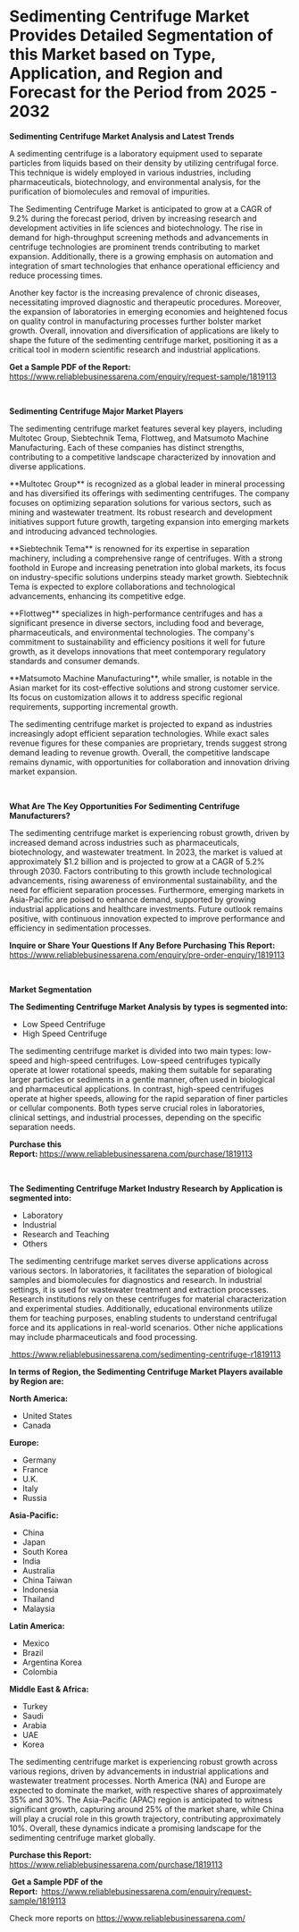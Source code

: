 <p><h1>Sedimenting Centrifuge Market Provides Detailed Segmentation of this Market based on Type, Application, and Region and Forecast for the Period from 2025 - 2032</h1></p><p><strong>Sedimenting Centrifuge Market Analysis and Latest Trends</strong></p>
<p><p>A sedimenting centrifuge is a laboratory equipment used to separate particles from liquids based on their density by utilizing centrifugal force. This technique is widely employed in various industries, including pharmaceuticals, biotechnology, and environmental analysis, for the purification of biomolecules and removal of impurities.</p><p>The Sedimenting Centrifuge Market is anticipated to grow at a CAGR of 9.2% during the forecast period, driven by increasing research and development activities in life sciences and biotechnology. The rise in demand for high-throughput screening methods and advancements in centrifuge technologies are prominent trends contributing to market expansion. Additionally, there is a growing emphasis on automation and integration of smart technologies that enhance operational efficiency and reduce processing times.</p><p>Another key factor is the increasing prevalence of chronic diseases, necessitating improved diagnostic and therapeutic procedures. Moreover, the expansion of laboratories in emerging economies and heightened focus on quality control in manufacturing processes further bolster market growth. Overall, innovation and diversification of applications are likely to shape the future of the sedimenting centrifuge market, positioning it as a critical tool in modern scientific research and industrial applications.</p></p>
<p><strong>Get a Sample PDF of the Report:&nbsp;</strong> <a href="https://www.reliablebusinessarena.com/enquiry/request-sample/1819113?utm_campaign=2041&utm_medium=2&utm_source=Github&utm_content=ia&utm_term=18022025&utm_id=sedimenting-centrifuge">https://www.reliablebusinessarena.com/enquiry/request-sample/1819113</a></p>
<p>&nbsp;</p>
<p><strong>Sedimenting Centrifuge Major Market Players</strong></p>
<p><p>The sedimenting centrifuge market features several key players, including Multotec Group, Siebtechnik Tema, Flottweg, and Matsumoto Machine Manufacturing. Each of these companies has distinct strengths, contributing to a competitive landscape characterized by innovation and diverse applications.</p><p>**Multotec Group** is recognized as a global leader in mineral processing and has diversified its offerings with sedimenting centrifuges. The company focuses on optimizing separation solutions for various sectors, such as mining and wastewater treatment. Its robust research and development initiatives support future growth, targeting expansion into emerging markets and introducing advanced technologies. </p><p>**Siebtechnik Tema** is renowned for its expertise in separation machinery, including a comprehensive range of centrifuges. With a strong foothold in Europe and increasing penetration into global markets, its focus on industry-specific solutions underpins steady market growth. Siebtechnik Tema is expected to explore collaborations and technological advancements, enhancing its competitive edge.</p><p>**Flottweg** specializes in high-performance centrifuges and has a significant presence in diverse sectors, including food and beverage, pharmaceuticals, and environmental technologies. The company's commitment to sustainability and efficiency positions it well for future growth, as it develops innovations that meet contemporary regulatory standards and consumer demands.</p><p>**Matsumoto Machine Manufacturing**, while smaller, is notable in the Asian market for its cost-effective solutions and strong customer service. Its focus on customization allows it to address specific regional requirements, supporting incremental growth.</p><p>The sedimenting centrifuge market is projected to expand as industries increasingly adopt efficient separation technologies. While exact sales revenue figures for these companies are proprietary, trends suggest strong demand leading to revenue growth. Overall, the competitive landscape remains dynamic, with opportunities for collaboration and innovation driving market expansion.</p></p>
<p>&nbsp;</p>
<p><strong>What Are The Key Opportunities For Sedimenting Centrifuge Manufacturers?</strong></p>
<p><p>The sedimenting centrifuge market is experiencing robust growth, driven by increased demand across industries such as pharmaceuticals, biotechnology, and wastewater treatment. In 2023, the market is valued at approximately $1.2 billion and is projected to grow at a CAGR of 5.2% through 2030. Factors contributing to this growth include technological advancements, rising awareness of environmental sustainability, and the need for efficient separation processes. Furthermore, emerging markets in Asia-Pacific are poised to enhance demand, supported by growing industrial applications and healthcare investments. Future outlook remains positive, with continuous innovation expected to improve performance and efficiency in sedimentation processes.</p></p>
<p><strong>Inquire or Share Your Questions If Any Before Purchasing This Report:</strong> <a href="https://www.reliablebusinessarena.com/enquiry/pre-order-enquiry/1819113?utm_campaign=2041&utm_medium=2&utm_source=Github&utm_content=ia&utm_term=18022025&utm_id=sedimenting-centrifuge">https://www.reliablebusinessarena.com/enquiry/pre-order-enquiry/1819113</a></p>
<p>&nbsp;</p>
<p><strong>Market Segmentation</strong></p>
<p><strong>The Sedimenting Centrifuge Market Analysis by types is segmented into:</strong></p>
<p><ul><li>Low Speed Centrifuge</li><li>High Speed Centrifuge</li></ul></p>
<p><p>The sedimenting centrifuge market is divided into two main types: low-speed and high-speed centrifuges. Low-speed centrifuges typically operate at lower rotational speeds, making them suitable for separating larger particles or sediments in a gentle manner, often used in biological and pharmaceutical applications. In contrast, high-speed centrifuges operate at higher speeds, allowing for the rapid separation of finer particles or cellular components. Both types serve crucial roles in laboratories, clinical settings, and industrial processes, depending on the specific separation needs.</p></p>
<p><strong>Purchase this Report:&nbsp;</strong><a href="https://www.reliablebusinessarena.com/purchase/1819113?utm_campaign=2041&utm_medium=2&utm_source=Github&utm_content=ia&utm_term=18022025&utm_id=sedimenting-centrifuge">https://www.reliablebusinessarena.com/purchase/1819113</a></p>
<p>&nbsp;</p>
<p><strong>The Sedimenting Centrifuge Market Industry Research by Application is segmented into:</strong></p>
<p><ul><li>Laboratory</li><li>Industrial</li><li>Research and Teaching</li><li>Others</li></ul></p>
<p><p>The sedimenting centrifuge market serves diverse applications across various sectors. In laboratories, it facilitates the separation of biological samples and biomolecules for diagnostics and research. In industrial settings, it is used for wastewater treatment and extraction processes. Research institutions rely on these centrifuges for material characterization and experimental studies. Additionally, educational environments utilize them for teaching purposes, enabling students to understand centrifugal force and its applications in real-world scenarios. Other niche applications may include pharmaceuticals and food processing.</p></p>
<p><a href="https://www.reliablebusinessarena.com/sedimenting-centrifuge-r1819113?utm_campaign=2041&utm_medium=2&utm_source=Github&utm_content=ia&utm_term=18022025&utm_id=sedimenting-centrifuge">&nbsp;https://www.reliablebusinessarena.com/sedimenting-centrifuge-r1819113</a></p>
<p><strong>In terms of Region, the Sedimenting Centrifuge Market Players available by Region are:</strong></p>
<p>
    <p> <strong> North America: </strong>
        <ul>
            <li>United States</li>
            <li>Canada</li>
        </ul>
        </p> 
    <p> <strong> Europe: </strong>
        <ul>
            <li>Germany</li>
            <li>France</li>
            <li>U.K.</li>
            <li>Italy</li>
            <li>Russia</li>
        </ul>
        </p> 
    <p> <strong> Asia-Pacific: </strong>
        <ul>
            <li>China</li>
            <li>Japan</li>
            <li>South Korea</li>
            <li>India</li>
            <li>Australia</li>
            <li>China Taiwan</li>
            <li>Indonesia</li>
            <li>Thailand</li>
            <li>Malaysia</li>
        </ul>
        </p> 
    <p> <strong> Latin America: </strong>
        <ul>
            <li>Mexico</li>
            <li>Brazil</li>
            <li>Argentina Korea</li>
            <li>Colombia</li>
        </ul>
        </p> 
    <p> <strong> Middle East & Africa: </strong>
        <ul>
            <li>Turkey</li>
            <li>Saudi</li>
            <li>Arabia</li>
            <li>UAE</li>
            <li>Korea</li>
        </ul>
    </p>
    </p>
<p><p>The sedimenting centrifuge market is experiencing robust growth across various regions, driven by advancements in industrial applications and wastewater treatment processes. North America (NA) and Europe are expected to dominate the market, with respective shares of approximately 35% and 30%. The Asia-Pacific (APAC) region is anticipated to witness significant growth, capturing around 25% of the market share, while China will play a crucial role in this growth trajectory, contributing approximately 10%. Overall, these dynamics indicate a promising landscape for the sedimenting centrifuge market globally.</p></p>
<p><strong>Purchase this Report: </strong><a href="https://www.reliablebusinessarena.com/purchase/1819113?utm_campaign=2041&utm_medium=2&utm_source=Github&utm_content=ia&utm_term=18022025&utm_id=sedimenting-centrifuge">https://www.reliablebusinessarena.com/purchase/1819113</a></p>
<p>&nbsp;<strong>Get a Sample PDF of the Report:&nbsp;&nbsp;</strong><a href="https://www.reliablebusinessarena.com/enquiry/request-sample/1819113?utm_campaign=2041&utm_medium=2&utm_source=Github&utm_content=ia&utm_term=18022025&utm_id=sedimenting-centrifuge">https://www.reliablebusinessarena.com/enquiry/request-sample/1819113</a></p>
<p><strong></strong></p>
<p>Check more reports on <a href="https://www.reliablebusinessarena.com/?utm_campaign=2041&utm_medium=2&utm_source=Github&utm_content=ia&utm_term=18022025&utm_id=sedimenting-centrifuge">https://www.reliablebusinessarena.com/</a></p>